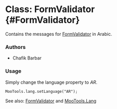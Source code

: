 Class: FormValidator {#FormValidator}
=====================================

Contains the messages for [FormValidator][] in Arabic.

### Authors

* Chafik Barbar

### Usage

Simply change the language property to *AR*.

	MooTools.lang.setLanguage("AR");

See also: [FormValidator][] and [MooTools.Lang][]

[FormValidator]: http://www.mootools.net/more/docs/Forms/FormValidator#FormValidator
[MooTools.Lang]: http://www.mootools.net/more/docs/Core/MooTools.Lang